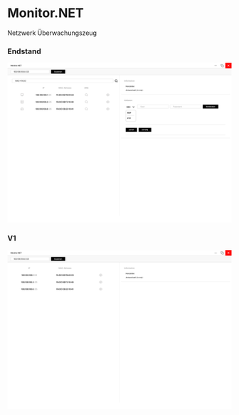 # Monitor.NET
Netzwerk  Überwachungszeug

### Endstand
![alt text](https://github.com/neromantic/Monitor.NET/blob/main/Docs/EndSoftware.png?raw=true)

### V1
![alt text](https://github.com/neromantic/Monitor.NET/blob/main/Docs/Version1.png?raw=true)
